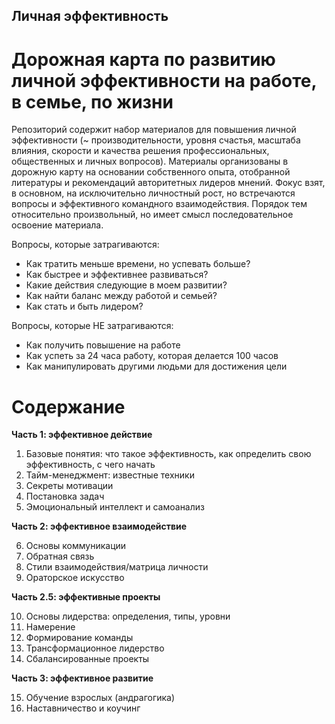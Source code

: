 ## Личная эффективность

# Дорожная карта по развитию личной эффективности на работе, в семье, по жизни

Репозиторий содержит набор материалов для повышения личной эффективности (~ производительности, уровня счастья, масштаба влияния, скорости и качества решения профессиональных, общественных и личных вопросов). Материалы организованы в дорожную карту на основании собственного опыта, отобранной литературы и рекомендаций авторитетных лидеров мнений. Фокус взят, в основном, на исключительно личностный рост, но встречаются вопросы и эффективного командного взаимодействия. Порядок тем относительно произвольный, но имеет смысл последовательное освоение материала.

Вопросы, которые затрагиваются:
* Как тратить меньше времени, но успевать больше?
* Как быстрее и эффективнее развиваться?
* Какие действия следующие в моем развитии?
* Как найти баланс между работой и семьей?
* Как стать и быть лидером?

Вопросы, которые НЕ затрагиваются:
* Как получить повышение на работе
* Как успеть за 24 часа работу, которая делается 100 часов
* Как манипулировать другими людьми для достижения цели

# Содержание

**Часть 1: эффективное действие**

01. Базовые понятия: что такое эффективность, как определить свою эффективность, с чего начать
02. Тайм-менеджмент: известные техники
03. Секреты мотивации
04. Постановка задач
05. Эмоциональный интеллект и самоанализ

**Часть 2: эффективное взаимодействие**

06. Основы коммуникации
07. Обратная связь
08. Стили взаимодействия/матрица личности
09. Ораторское искусство

**Часть 2.5: эффективные проекты**

10. Основы лидерства: определения, типы, уровни
11. Намерение
12. Формирование команды
13. Трансформационное лидерство
14. Сбалансированные проекты

**Часть 3: эффективное развитие**

15. Обучение взрослых (андрагогика)
16. Наставничество и коучинг

